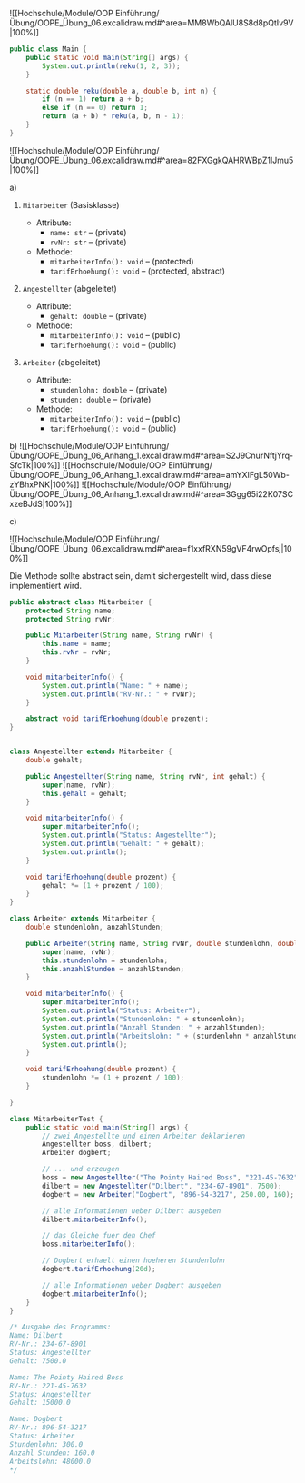 ![[Hochschule/Module/OOP Einführung/Übung/OOPE_Übung_06.excalidraw.md#^area=MM8WbQAlU8S8d8pQtIv9V|100%]]

```java
public class Main {
	public static void main(String[] args) {
		System.out.println(reku(1, 2, 3));
	}

    static double reku(double a, double b, int n) {
        if (n == 1) return a + b;
        else if (n == 0) return 1;
        return (a + b) * reku(a, b, n - 1);
    }
}
```

<div style='page-break-after: always;'></div>

![[Hochschule/Module/OOP Einführung/Übung/OOPE_Übung_06.excalidraw.md#^area=82FXGgkQAHRWBpZ1lJmu5|100%]]

a)

1. `Mitarbeiter` (Basisklasse)

    - Attribute:
        - `name: str` – (private)
        - `rvNr: str` – (private)
    - Methode:
        - `mitarbeiterInfo(): void` – (protected)
        - `tarifErhoehung(): void` – (protected, abstract)

2. `Angestellter` (abgeleitet)

    - Attribute:
        - `gehalt: double` – (private)
    - Methode:
        - `mitarbeiterInfo(): void` – (public)
        - `tarifErhoehung(): void` – (public)

3. `Arbeiter` (abgeleitet)
    - Attribute:
        - `stundenlohn: double` – (private)
        - `stunden: double` – (private)
    - Methode:
        - `mitarbeiterInfo(): void` – (public)
        - `tarifErhoehung(): void` – (public)

b)
![[Hochschule/Module/OOP Einführung/Übung/OOPE_Übung_06_Anhang_1.excalidraw.md#^area=S2J9CnurNftjYrq-SfcTk|100%]]
![[Hochschule/Module/OOP Einführung/Übung/OOPE_Übung_06_Anhang_1.excalidraw.md#^area=amYXIFgL50Wb-zYBhxPNK|100%]]
![[Hochschule/Module/OOP Einführung/Übung/OOPE_Übung_06_Anhang_1.excalidraw.md#^area=3Ggg65i22K07SCxzeBJdS|100%]]

c)

<div style='page-break-after: always;'></div>

![[Hochschule/Module/OOP Einführung/Übung/OOPE_Übung_06.excalidraw.md#^area=f1xxfRXN59gVF4rwOpfsj|100%]]

Die Methode sollte $\text{ abstract }$ sein, damit sichergestellt wird, dass diese implementiert wird.

```java
public abstract class Mitarbeiter {
    protected String name;
    protected String rvNr;

    public Mitarbeiter(String name, String rvNr) {
        this.name = name;
        this.rvNr = rvNr;
    }

    void mitarbeiterInfo() {
        System.out.println("Name: " + name);
        System.out.println("RV-Nr.: " + rvNr);
    }

    abstract void tarifErhoehung(double prozent);
}


class Angestellter extends Mitarbeiter {
    double gehalt;

    public Angestellter(String name, String rvNr, int gehalt) {
        super(name, rvNr);
        this.gehalt = gehalt;
    }

    void mitarbeiterInfo() {
        super.mitarbeiterInfo();
        System.out.println("Status: Angestellter");
        System.out.println("Gehalt: " + gehalt);
        System.out.println();
    }

    void tarifErhoehung(double prozent) {
        gehalt *= (1 + prozent / 100);
    }
}

class Arbeiter extends Mitarbeiter {
    double stundenlohn, anzahlStunden;

    public Arbeiter(String name, String rvNr, double stundenlohn, double anzahlStunden) {
        super(name, rvNr);
        this.stundenlohn = stundenlohn;
        this.anzahlStunden = anzahlStunden;
    }

    void mitarbeiterInfo() {
        super.mitarbeiterInfo();
        System.out.println("Status: Arbeiter");
        System.out.println("Stundenlohn: " + stundenlohn);
        System.out.println("Anzahl Stunden: " + anzahlStunden);
        System.out.println("Arbeitslohn: " + (stundenlohn * anzahlStunden));
        System.out.println();
    }

    void tarifErhoehung(double prozent) {
        stundenlohn *= (1 + prozent / 100);
    }

}

class MitarbeiterTest {
    public static void main(String[] args) {
        // zwei Angestellte und einen Arbeiter deklarieren
        Angestellter boss, dilbert;
        Arbeiter dogbert;

        // ... und erzeugen
        boss = new Angestellter("The Pointy Haired Boss", "221-45-7632", 15000);
        dilbert = new Angestellter("Dilbert", "234-67-8901", 7500);
        dogbert = new Arbeiter("Dogbert", "896-54-3217", 250.00, 160);

        // alle Informationen ueber Dilbert ausgeben
        dilbert.mitarbeiterInfo();

        // das Gleiche fuer den Chef
        boss.mitarbeiterInfo();

        // Dogbert erhaelt einen hoeheren Stundenlohn
        dogbert.tarifErhoehung(20d);

        // alle Informationen ueber Dogbert ausgeben
        dogbert.mitarbeiterInfo();
    }
}

/* Ausgabe des Programms:
Name: Dilbert
RV-Nr.: 234-67-8901
Status: Angestellter
Gehalt: 7500.0

Name: The Pointy Haired Boss
RV-Nr.: 221-45-7632
Status: Angestellter
Gehalt: 15000.0

Name: Dogbert
RV-Nr.: 896-54-3217
Status: Arbeiter
Stundenlohn: 300.0
Anzahl Stunden: 160.0
Arbeitslohn: 48000.0
*/
```
